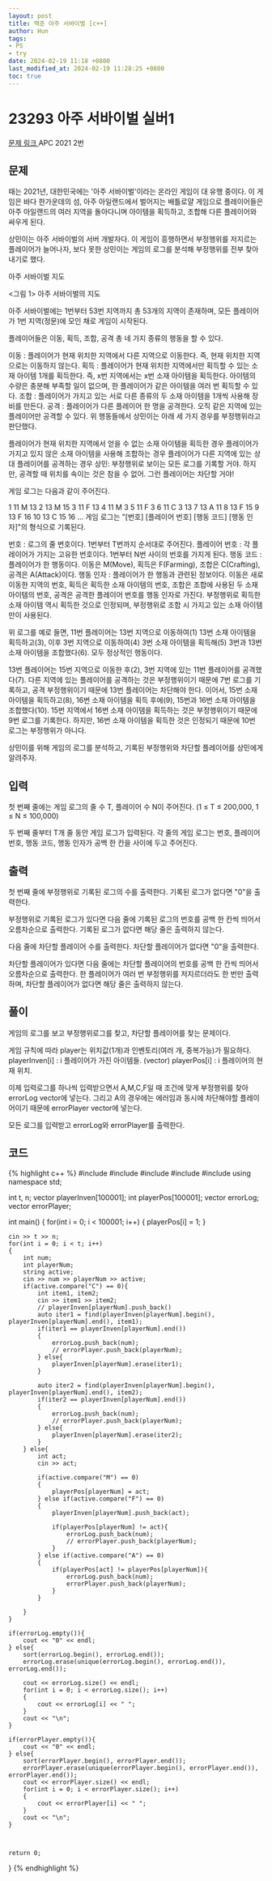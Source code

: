 ```yaml
---
layout: post
title: 백준 아주 서바이벌 [c++]
author: Hun
tags:
- PS
- try
date: 2024-02-19 11:18 +0800
last_modified_at: 2024-02-19 11:28:25 +0800
toc: true
---
```


# 23293 아주 서바이벌 실버1

<a href="https://www.acmicpc.net/problem/23293"> 문제 링크 </a>
APC 2021 2번

## 문제
때는 2021년, 대한민국에는 '아주 서바이벌'이라는 온라인 게임이 대 유행 중이다. 이 게임은 바다 한가운데의 섬, 아주 아일랜드에서 벌어지는 배틀로얄 게임으로 플레이어들은 아주 아일랜드의 여러 지역을 돌아다니며 아이템을 획득하고, 조합해 다른 플레이어와 싸우게 된다.

상민이는 아주 서바이벌의 서버 개발자다. 이 게임이 흥행하면서 부정행위를 저지르는 플레이어가 늘어나자, 보다 못한 상민이는 게임의 로그를 분석해 부정행위를 전부 찾아내기로 했다.

아주 서바이벌 지도

<그림 1> 아주 서바이벌의 지도

아주 서바이벌에는 1번부터 53번 지역까지 총 53개의 지역이 존재하며, 모든 플레이어가 1번 지역(정문)에 모인 채로 게임이 시작된다.

플레이어들은 이동, 획득, 조합, 공격 총 네 가지 종류의 행동을 할 수 있다.

이동 : 플레이어가 현재 위치한 지역에서 다른 지역으로 이동한다. 즉, 현재 위치한 지역으로는 이동하지 않는다.
획득 : 플레이어가 현재 위치한 지역에서만 획득할 수 있는 소재 아이템 1개를 획득한다. 즉, x번 지역에서는 x번 소재 아이템을 획득한다. 아이템의 수량은 충분해 부족할 일이 없으며, 한 플레이어가 같은 아이템을 여러 번 획득할 수 있다.
조합 : 플레이어가 가지고 있는 서로 다른 종류의 두 소재 아이템을 1개씩 사용해 장비를 만든다.
공격 : 플레이어가 다른 플레이어 한 명을 공격한다. 오직 같은 지역에 있는 플레이어만 공격할 수 있다.
위 행동들에서 상민이는 아래 세 가지 경우를 부정행위라고 판단했다.

플레이어가 현재 위치한 지역에서 얻을 수 없는 소재 아이템을 획득한 경우
플레이어가 가지고 있지 않은 소재 아이템을 사용해 조합하는 경우
플레이어가 다른 지역에 있는 상대 플레이어를 공격하는 경우
상민: 부정행위로 보이는 모든 로그를 기록할 거야. 하지만, 공격할 때 위치를 속이는 것은 참을 수 없어. 그런 플레이어는 차단할 거야!

게임 로그는 다음과 같이 주어진다.

1 11 M 13
2 13 M 15
3 11 F 13
4 11 M 3
5 11 F 3
6 11 C 3 13
7 13 A 11
8 13 F 15
9 13 F 16
10 13 C 15 16
...
게임 로그는 "[번호] [플레이어 번호] [행동 코드] [행동 인자]"의 형식으로 기록된다.

번호 : 로그의 줄 번호이다. 1번부터 T번까지 순서대로 주어진다.
플레이어 번호 : 각 플레이어가 가지는 고유한 번호이다. 1번부터 N번 사이의 번호를 가지게 된다.
행동 코드 : 플레이어가 한 행동이다. 이동은 M(Move), 획득은 F(Farming), 조합은 C(Crafting), 공격은 A(Attack)이다.
행동 인자 : 플레이어가 한 행동과 관련된 정보이다. 이동은 새로 이동한 지역의 번호, 획득은 획득한 소재 아이템의 번호, 조합은 조합에 사용된 두 소재 아이템의 번호, 공격은 공격한 플레이어 번호를 행동 인자로 가진다.
부정행위로 획득한 소재 아이템 역시 획득한 것으로 인정되며, 부정행위로 조합 시 가지고 있는 소재 아이템만이 사용된다.

위 로그를 예로 들면, 11번 플레이어는 13번 지역으로 이동하여(1) 13번 소재 아이템을 획득하고(3), 이후 3번 지역으로 이동하여(4) 3번 소재 아이템을 획득해(5) 3번과 13번 소재 아이템을 조합했다(6). 모두 정상적인 행동이다.

13번 플레이어는 15번 지역으로 이동한 후(2), 3번 지역에 있는 11번 플레이어를 공격했다(7). 다른 지역에 있는 플레이어를 공격하는 것은 부정행위이기 때문에 7번 로그를 기록하고, 공격 부정행위이기 때문에 13번 플레이어는 차단해야 한다. 이어서, 15번 소재 아이템을 획득하고(8), 16번 소재 아이템을 획득 후에(9), 15번과 16번 소재 아이템을 조합했다(10). 15번 지역에서 16번 소재 아이템을 획득하는 것은 부정행위이기 때문에 9번 로그를 기록한다. 하지만, 16번 소재 아이템을 획득한 것은 인정되기 때문에 10번 로그는 부정행위가 아니다.

상민이를 위해 게임의 로그를 분석하고, 기록된 부정행위와 차단할 플레이어를 상민에게 알려주자.

## 입력
첫 번째 줄에는 게임 로그의 줄 수 T, 플레이어 수 N이 주어진다. (1 ≤ T ≤ 200,000, 1 ≤ N ≤ 100,000)

두 번째 줄부터 T개 줄 동안 게임 로그가 입력된다. 각 줄의 게임 로그는 번호, 플레이어 번호, 행동 코드, 행동 인자가 공백 한 칸을 사이에 두고 주어진다.

## 출력
첫 번째 줄에 부정행위로 기록된 로그의 수를 출력한다. 기록된 로그가 없다면 "0"을 출력한다.

부정행위로 기록된 로그가 있다면 다음 줄에 기록된 로그의 번호를 공백 한 칸씩 띄어서 오름차순으로 출력한다. 기록된 로그가 없다면 해당 줄은 출력하지 않는다.

다음 줄에 차단할 플레이어 수를 출력한다. 차단할 플레이어가 없다면 "0"을 출력한다.

차단할 플레이어가 있다면 다음 줄에는 차단할 플레이어의 번호를 공백 한 칸씩 띄어서 오름차순으로 출력한다. 한 플레이어가 여러 번 부정행위를 저지르더라도 한 번만 출력하며, 차단할 플레이어가 없다면 해당 줄은 출력하지 않는다.

## 풀이

게임의 로그를 보고 부정행위로그를 찾고, 차단할 플레이어를 찾는 문제이다.

게임 규칙에 따라 player는 위치값(1개)과 인벤토리(여러 개, 중복가능)가 필요하다.<br />
playerInven[i] : i 플레이어가 가진 아이템들. (vector)
playerPos[i] : i 플레이어의 현재 위치.

이제 입력로그를 하나씩 입력받으면서 A,M,C,F일 때 조건에 맞게 부정행위를 찾아 errorLog vector에 넣는다.
그리고 A의 경우에는 에러임과 동시에 차단해야할 플레이어이기 때문에 errorPlayer vector에 넣는다.

모든 로그를 입력받고 errorLog와 errorPlayer를 출력한다.


## 코드
{% highlight c++ %}
#include <iostream>
#include <vector>
#include <string>
#include <algorithm>
#include <iterator>
using namespace std;

int t, n;
vector<int> playerInven[100001];
int playerPos[100001];
vector<int> errorLog;
vector<int> errorPlayer;

int main()
{
    for(int i = 0; i < 100001; i++)
    {
        playerPos[i] = 1;
    }

    cin >> t >> n;
    for(int i = 0; i < t; i++)
    {
        int num;
        int playerNum;
        string active;
        cin >> num >> playerNum >> active;
        if(active.compare("C") == 0){
            int item1, item2;
            cin >> item1 >> item2;
            // playerInven[playerNum].push_back()
            auto iter1 = find(playerInven[playerNum].begin(), playerInven[playerNum].end(), item1);
            if(iter1 == playerInven[playerNum].end())
            {
                errorLog.push_back(num);
                // errorPlayer.push_back(playerNum);
            } else{
                playerInven[playerNum].erase(iter1);
            }

            auto iter2 = find(playerInven[playerNum].begin(), playerInven[playerNum].end(), item2);
            if(iter2 == playerInven[playerNum].end())
            {
                errorLog.push_back(num);
                // errorPlayer.push_back(playerNum);
            } else{
                playerInven[playerNum].erase(iter2);
            }
        } else{
            int act;
            cin >> act;

            if(active.compare("M") == 0)
            {
                playerPos[playerNum] = act;
            } else if(active.compare("F") == 0)
            {
                playerInven[playerNum].push_back(act);

                if(playerPos[playerNum] != act){
                    errorLog.push_back(num);
                    // errorPlayer.push_back(playerNum);
                }
            } else if(active.compare("A") == 0)
            {
                if(playerPos[act] != playerPos[playerNum]){
                    errorLog.push_back(num);
                    errorPlayer.push_back(playerNum);
                }
            }

        }
    }
    
    if(errorLog.empty()){
        cout << "0" << endl;
    } else{
        sort(errorLog.begin(), errorLog.end());
        errorLog.erase(unique(errorLog.begin(), errorLog.end()), errorLog.end());

        cout << errorLog.size() << endl;
        for(int i = 0; i < errorLog.size(); i++)
        {
            cout << errorLog[i] << " ";
        }
        cout << "\n";
    }

    if(errorPlayer.empty()){
        cout << "0" << endl;
    } else{
        sort(errorPlayer.begin(), errorPlayer.end());
        errorPlayer.erase(unique(errorPlayer.begin(), errorPlayer.end()), errorPlayer.end());
        cout << errorPlayer.size() << endl;
        for(int i = 0; i < errorPlayer.size(); i++)
        {
            cout << errorPlayer[i] << " ";
        }
        cout << "\n";
    }



    return 0;
}
{% endhighlight %}
